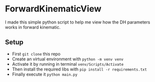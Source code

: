 # ForwardKinematicView

I made this simple python script to help me view how the DH parameters works in forward kinematic.

## Setup

- First ```git clone``` this repo
- Create an virtual environment with ```python -m venv venv```
- Activate it by running in terminal ```venv/Scripts/Activate```
- Then install the required libs with ```pip install -r requirements.txt```
- Finally execute it ```python main.py```